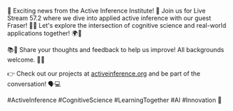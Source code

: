🌟 Exciting news from the Active Inference Institute! 🎉 Join us for Live Stream 57.2 where we dive into applied active inference with our guest Fraser! 🤖💡 Let's explore the intersection of cognitive science and real-world applications together! 🌍💬 

📚💭 Share your thoughts and feedback to help us improve! All backgrounds welcome. 🙌✨ 

👉 Check out our projects at [activeinference.org](http://activeinference.org) and be part of the conversation! 🗣️💻 

#ActiveInference #CognitiveScience #LearningTogether #AI #Innovation 🌈
